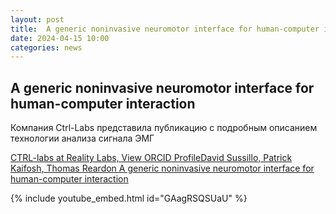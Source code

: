 ```yaml
---
layout: post
title:  A generic noninvasive neuromotor interface for human-computer interaction
date: 2024-04-15 10:00
categories: news
---
```


## A generic noninvasive neuromotor interface for human-computer interaction

Компания Ctrl-Labs представила публикацию с подробным описанием технологии анализа сигнала ЭМГ

[CTRL-labs at Reality Labs,  View ORCID ProfileDavid Sussillo, Patrick Kaifosh, Thomas Reardon A generic noninvasive neuromotor interface for human-computer interaction](https://www.biorxiv.org/content/10.1101/2024.02.23.581779v1.full.pdf)

{% include youtube_embed.html id="GAagRSQSUaU" %}


